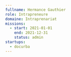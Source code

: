 ```yaml
---
fullname: Hermance Gauthier
role: Intrapreneure
domaine: Intraprenariat
missions:
  - start: 2021-01-01
    end: 2021-12-31
    status: admin
startups:
  - docurba
---
```


